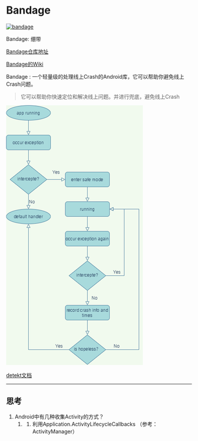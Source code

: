 # Bandage

[![bandage](https://img.shields.io/badge/bandage-2.0.6-brightgreen.svg)](https://search.maven.org/artifact/io.github.porum/bandage/2.0.6/aar)

Bandage: 绷带

[Bandage仓库地址](https://github.com/porum/Bandage)

[Bandage的Wiki](https://github.com/Bert-King/Bandage/wiki)

Bandage : 一个轻量级的处理线上Crash的Android库，它可以帮助你避免线上Crash问题。
> 它可以帮助你快速定位和解决线上问题。并进行兜底，避免线上Crash



![diagram](./media/Bandage-Diagram.png)

[detekt文档](https://detekt.dev/docs/intro)


----

## 思考

1. Android中有几种收集Activity的方式？
   1. 1. 利用Application.ActivityLifecycleCallbacks （参考：ActivityManager）


